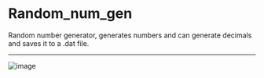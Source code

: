 # Random_num_gen
Random number generator, generates numbers and can generate decimals and saves it to a .dat file.

---

![image](https://user-images.githubusercontent.com/124895858/217832114-192cf7de-47be-49c7-883b-b23e27c4bb20.png)
